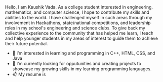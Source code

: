 Hello, I am Kaushik Vada. As a college student interested in engineering, mathematics, and computer science, I hope to contribute my skills and abilities to the world. I have challenged myself in such areas through my involvement in Hackathons, state/national competitions, and leadership roles in my school's engineering and science clubs. To give back my collective experience to the community that has helped me learn, I teach and help younger students in my areas of interest to guide them to achieve their future potential.


- 👀 I’m interested in learning and programming in C++, HTML, CSS, and Java
- 🌱 I’m currently looking for opputunities and creating projects to showcase my growing skills in my learning programming languages.
- 📫 My resume is 

<!---
kaushikvada3/kaushikvada3 is a ✨ special ✨ repository because its `README.md` (this file) appears on your GitHub profile.
You can click the Preview link to take a look at your changes.
--->
